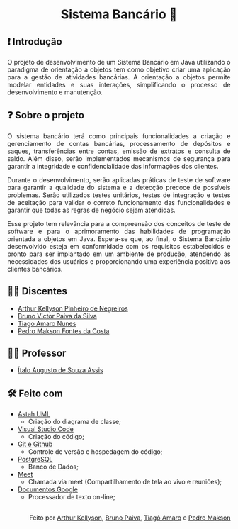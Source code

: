 <h1 align="center">Sistema Bancário 💸</h1>

## ❗ Introdução
   <p align="justify">O projeto de desenvolvimento de um Sistema Bancário em Java utilizando o paradigma de orientação a objetos tem como objetivo criar uma aplicação para a gestão de atividades bancárias. A orientação a objetos permite modelar entidades e suas interações, simplificando o processo de desenvolvimento e manutenção.</p>

## ❓ Sobre o projeto

   <p align="justify">O sistema bancário terá como principais funcionalidades a criação e gerenciamento de contas bancárias, processamento de depósitos e saques, transferências entre contas, emissão de extratos e consulta de saldo. Além disso, serão implementados mecanismos de segurança para garantir a integridade e confidencialidade das informações dos clientes.</p> 
   
   <p align="justify">Durante o desenvolvimento, serão aplicadas práticas de teste de software para garantir a qualidade do sistema e a detecção precoce de possíveis problemas. Serão utilizados testes unitários, testes de integração e testes de aceitação para validar o correto funcionamento das funcionalidades e garantir que todas as regras de negócio sejam atendidas.</p> 

   <p align="justify">Esse projeto tem relevância para a compreensão dos conceitos de teste de software e para o aprimoramento das habilidades de programação orientada a objetos em Java. Espera-se que, ao final, o Sistema Bancário desenvolvido esteja em conformidade com os requisitos estabelecidos e pronto para ser implantado em um ambiente de produção, atendendo às necessidades dos usuários e proporcionando uma experiência positiva aos clientes bancários.</p> 

## 👨‍🎓 Discentes
* [Arthur Kellyson Pinheiro de Negreiros](https://github.com/Arthurkellysonp)</br>
* [Bruno Victor Paiva da Silva](https://github.com/brunopaiva1)</br>
* [Tiago Amaro Nunes](https://github.com/TiagoDev23)</br>
* [Pedro Makson Fontes da Costa](https://github.com/PedroMakson)</br>

 ## 👨‍🏫 Professor
 * [Ítalo Augusto de Souza Assis](https://github.com/italoaug)<br/>

 ##  🛠 Feito com
* [Astah UML](https://astah.net/downloads/)
    * Criação do diagrama de classe;
* [Visual Studio Code](https://code.visualstudio.com/)
    * Criação do código;
* [Git e Github](https://github.com/liviabeatrizml/GradeHoraria)
    * Controle de versão e hospedagem do código;
* [PostgreSQL](https://www.postgresql.org/)
   * Banco de Dados;
* [Meet](https://meet.google.com/)
	 * Chamada via meet (Compartilhamento de tela ao vivo e reuniões);
* [Documentos Google](https://www.overleaf.com/login)
    * Processador de texto on-line;
##

<p align="right">
   Feito por <a href="https://github.com/Arthurkellysonp" target="_blank">Arthur Kellyson</a>,
   <a href="https://github.com/brunopaiva1" target="_blank"> Bruno Paiva</a>,
   <a href="https://github.com/TiagoDev23" target="_blank"> Tiagô Amaro</a> e
   <a href="https://github.com/PedroMakson" target="_blank"> Pedro Makson</a>
</p>